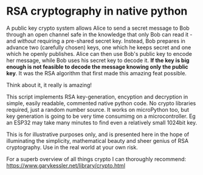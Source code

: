 # RSA cryptography in native python

A public key crypto system allows Alice to send a secret message to Bob through an open channel safe in the knowledge that only Bob can read it - and _without_ requiring a pre-shared secret key.
Instead, Bob prepares in advance two (carefully chosen) keys, one which he keeps secret and one which he openly publishes.
Alice can then use Bob's public key to encode her message, while Bob uses his secret key to decode it.
<b>If the key is big enough is not feasible to decode the message knowing only the public key</b>.
It was the RSA algorithm that first made this amazing feat possible.

Think about it, it really is amazing!

This script implements RSA key-generation, encyption and decryption in simple, easily readable, commented native python code.
No crypto libraries required, just a random number source.
It works on microPython too, but key generation is going to be very time consumimg on a microcontroller.
Eg an ESP32 may take many minutes to find even a relatively small 1024bit key.

This is for illustrative purposes only, and is presented here in the hope of illuminating the simplicity, mathematical beauty and sheer genius of RSA cryptography.
Use in the real world at your own risk.

For a superb overview of all things crypto I can thoroughly recommend:
https://www.garykessler.net/library/crypto.html
